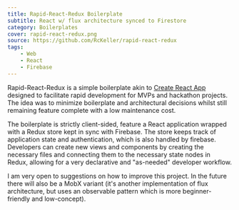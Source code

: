 ```yaml
---
title: Rapid-React-Redux Boilerplate
subtitle: React w/ flux architecture synced to Firestore
category: Boilerplates
cover: rapid-react-redux.png
source: https://github.com/RcKeller/rapid-react-redux
tags:
    - Web
    - React
    - Firebase
---
```


Rapid-React-Redux is a simple boilerplate akin to [Create React App](https://github.com/facebook/create-react-app) designed to facilitate rapid development for MVPs and hackathon projects. The idea was to minimize boilerplate and architectural decisions whilst still remaining feature complete with a low maintenance cost.

The boilerplate is strictly client-sided, feature a React application wrapped with a Redux store kept in sync with Firebase. The store keeps track of application state and authentication, which is also handled by firebase. Developers can create new views and components by creating the necessary files and connecting them to the necessary state nodes in Redux, allowing for a very declarative and "as-needed" developer workflow.

I am very open to suggestions on how to improve this project. In the future there will also be a MobX variant (it's another implementation of flux architecture, but uses an observable pattern which is more beginner-friendly and low-concept).